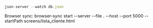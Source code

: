 ```js
json-server --watch db.json
```

Browser sync: browser-sync start --server --file . --host --port 5000 --startPath screens/lista_cliente.html
